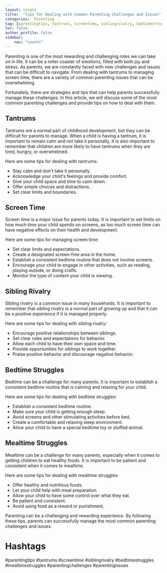 ```yaml
---
layout: single
title:  "Tips for Dealing with Common Parenting Challenges and Issues"
categories:  Parenting
tag: [parentingtips, tantrums, screentime, siblingrivalry, bedtimestruggles, mealtimestruggles, parentingchallenges, parentingissues, ]
toc: false
author_profile: false
sidebar:
    nav: "counts"
---
```

    
Parenting is one of the most rewarding and challenging roles we can take on in life. It can be a roller coaster of emotions, filled with both joy and stress. As parents, we are constantly faced with new challenges and issues that can be difficult to navigate. From dealing with tantrums to managing screen time, there are a variety of common parenting issues that can be overwhelming. 

Fortunately, there are strategies and tips that can help parents successfully manage these challenges. In this article, we will discuss some of the most common parenting challenges and provide tips on how to deal with them. 

## Tantrums

Tantrums are a normal part of childhood development, but they can be difficult for parents to manage. When a child is having a tantrum, it is important to remain calm and not take it personally. It is also important to remember that children are more likely to have tantrums when they are tired, hungry, or overwhelmed. 

Here are some tips for dealing with tantrums: 

* Stay calm and don't take it personally. 
* Acknowledge your child's feelings and provide comfort. 
* Give your child space and time to calm down. 
* Offer simple choices and distractions. 
* Set clear limits and boundaries. 

## Screen Time

Screen time is a major issue for parents today. It is important to set limits on how much time your child spends on screens, as too much screen time can have negative effects on their health and development. 

Here are some tips for managing screen time: 

* Set clear limits and expectations. 
* Create a designated screen-free area in the home. 
* Establish a consistent bedtime routine that does not involve screens. 
* Encourage your child to engage in other activities, such as reading, playing outside, or doing crafts. 
* Monitor the type of content your child is viewing. 

## Sibling Rivalry

Sibling rivalry is a common issue in many households. It is important to remember that sibling rivalry is a normal part of growing up and that it can be a positive experience if it is managed properly. 

Here are some tips for dealing with sibling rivalry: 

* Encourage positive relationships between siblings. 
* Set clear rules and expectations for behavior. 
* Allow each child to have their own space and time. 
* Provide opportunities for siblings to work together. 
* Praise positive behavior and discourage negative behavior. 

## Bedtime Struggles

Bedtime can be a challenge for many parents. It is important to establish a consistent bedtime routine that is calming and relaxing for your child. 

Here are some tips for dealing with bedtime struggles: 

* Establish a consistent bedtime routine. 
* Make sure your child is getting enough sleep. 
* Avoid screens and other stimulating activities before bed. 
* Create a comfortable and relaxing sleep environment. 
* Allow your child to have a special bedtime toy or stuffed animal. 

## Mealtime Struggles

Mealtime can be a challenge for many parents, especially when it comes to getting children to eat healthy foods. It is important to be patient and consistent when it comes to mealtime. 

Here are some tips for dealing with mealtime struggles: 

* Offer healthy and nutritious foods. 
* Let your child help with meal preparation. 
* Allow your child to have some control over what they eat. 
* Be patient and consistent. 
* Avoid using food as a reward or punishment. 

Parenting can be a challenging and rewarding experience. By following these tips, parents can successfully manage the most common parenting challenges and issues. 

# Hashtags

#parentingtips #tantrums #screentime #siblingrivalry #bedtimestruggles #mealtimestruggles #parentingchallenges #parentingissues